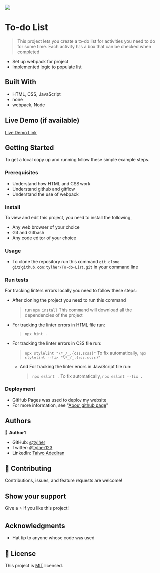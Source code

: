 ![](https://img.shields.io/badge/Microverse-blueviolet)

# To-do List

> This project lets you create a to-do list for activities you need to do for some time. Each activity has a box that can be checked when completed
 - Set up webpack for project
 - Implemented logic to populate list 

## Built With

- HTML, CSS, JavaScript
- none
- webpack, Node

## Live Demo (if available)

[Live Demo Link](https://tylher.github.io/To-do-List/)


## Getting Started


To get a local copy up and running follow these simple example steps.

### Prerequisites
- Understand how HTML and CSS work
- Understand github and gitflow
- Understand the use of webpack


### Install
To view and edit this project, you need to install the following,
- Any web browser of your choice
- Git and Gitbash
- Any code editor of your choice

### Usage
- To clone the repository run this command `git clone git@github.com:tylher/To-do-List.git` in your command line

### Run tests
For tracking linters errors locally you need to follow these steps:

- After cloning the project you need to run this command

  > run `npm install`
  This command will download all the dependencies of the project

- For tracking the linter errors in HTML file run:

  > `npx hint .`

- For tracking the linter errors in CSS file run:

  > `npx stylelint "\*_/_.{css,scss}"`
  To fix automatically,
  `npx stylelint --fix "\*_/_.{css,scss}"` 


  - And For tracking the linter errors in JavaScript file run:
    > `npx eslint .`
    To fix automatically,
    `npx eslint --fix .`

### Deployment
- GitHub Pages was used to deploy my website
- For more information, see "[About github page](https://docs.github.com/en/pages/getting-started-with-github-pages/about-github-pages#publishing-sources-for-github-pages-sites)"


## Authors

👤 **Author1**

- GitHub: [@tylher](https://github.com/tylher)
- Twitter: [@tylher123](https://twitter.com/tylher123)
- LinkedIn: [Taiwo Adediran](https://www.linkedin.com/in/taiwo-adediran-327654127/)


## 🤝 Contributing

Contributions, issues, and feature requests are welcome!


## Show your support

Give a ⭐️ if you like this project!

## Acknowledgments
- Hat tip to anyone whose code was used

## 📝 License

This project is [MIT](./MIT.md) licensed.
